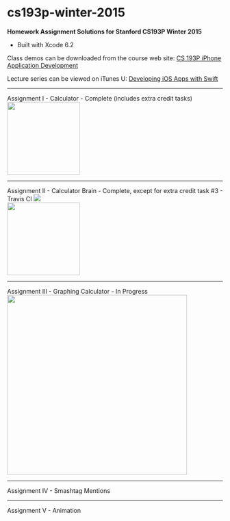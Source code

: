# cs193p-winter-2015

<strong>Homework Assignment Solutions for Stanford CS193P Winter 2015</strong>

- Built with Xcode 6.2



Class demos can be downloaded from the course web site: <a target="_blank"  href="http://www.stanford.edu/class/cs193p/cgi-bin/drupal/">CS 193P iPhone Application Development</a>

Lecture series can be viewed on iTunes U: <a target="_blank"  href="https://itunes.apple.com/us/course/developing-ios-8-apps-swift/id961180099">Developing iOS Apps with Swift</a>

<hr>
Assignment I - Calculator 
- Complete (includes extra credit tasks)
<br /><a href="http://www.riesam.biz/images/Calculator.png" target="_blank" ><img src="http://www.riesam.biz/images/Calculator.png" width="170px"/></a>

<hr>
Assignment II - Calculator Brain
- Complete, except for extra credit task #3  
- Travis CI  <a href="https://travis-ci.org/riesamac/cs193p-winter-2015"><img src="https://travis-ci.org/riesamac/cs193p-winter-2015.svg?branch=master" /><a/>
<br /><a href="http://www.riesam.biz/images/CalculatorBrain.png" target="_blank" ><img src="http://www.riesam.biz/images/CalculatorBrain.png" width="170px"/></a>


<hr>
Assignment III - Graphing Calculator
- In Progress
<br /><a href="http://www.riesam.biz/images/GraphingCalculator.png" target="_blank" ><img src="http://www.riesam.biz/images/GraphingCalculator.png" width="420px"/></a>

<hr>
Assignment IV - Smashtag Mentions

<hr>
Assignment V - Animation

